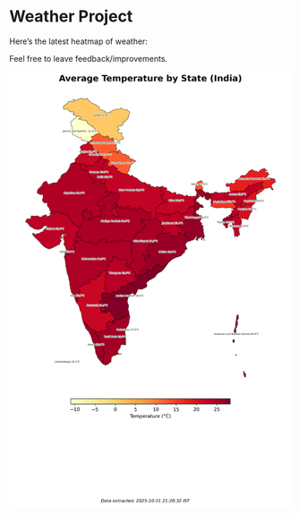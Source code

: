 # Weather Project

Here’s the latest heatmap of weather:

Feel free to leave feedback/improvements.

![India Heatmap](docs/assets/india_heatmap.png?v=04DACB)
